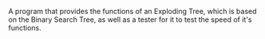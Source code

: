 A program that provides the functions of an Exploding Tree, which is based on the Binary Search Tree, as well as a tester for it to test the speed of it's functions.
